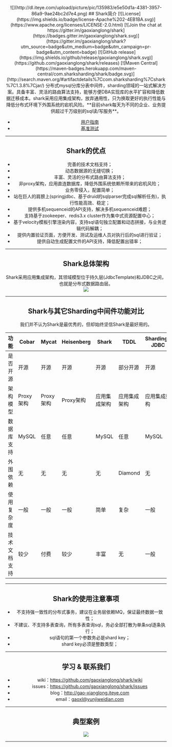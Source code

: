 <center>![](http://dl.iteye.com/upload/picture/pic/135983/e5e50d1a-4381-3957-86a9-9ae24bc2d7e4.png)
## Shark简介 [![License](https://img.shields.io/badge/license-Apache%202-4EB1BA.svg)](https://www.apache.org/licenses/LICENSE-2.0.html) [![Join the chat at https://gitter.im/gaoxianglong/shark](https://badges.gitter.im/gaoxianglong/shark.svg)](https://gitter.im/gaoxianglong/shark?utm_source=badge&utm_medium=badge&utm_campaign=pr-badge&utm_content=badge) [![GitHub release](https://img.shields.io/github/release/gaoxianglong/shark.svg)](https://github.com/gaoxianglong/shark/releases) [![Maven Central](https://maven-badges.herokuapp.com/maven-central/com.sharksharding/shark/badge.svg)](http://search.maven.org/#artifactdetails%7Ccom.sharksharding%7Cshark%7C1.3.8%7Cjar/)
分布式mysql分库分表中间件，sharding领域的一站式解决方案。具备丰富、灵活的路由算法支持，能够方便DBA实现库的水平扩容和降低数据迁移成本。shark采用应用集成架构，放弃通用性，只为换取更好的执行性能与降低分布式环境下外围系统的宕机风险。**目前shark每天为不同的企业、业务提供超过千万级别的sql读/写服务**。<br>

- [用户指南](http://gaoxianglong.github.io/shark/)<br>
- [基准测试](https://github.com/gaoxianglong/shark/wiki/shark-benchmark-result)<br>

----------

## Shark的优点
- 完善的技术文档支持；<br>
- 动态数据源的无缝切换；<br>
- 丰富、灵活的分布式路由算法支持；<br>
- 非proxy架构，应用直连数据库，降低外围系统依赖所带来的宕机风险；<br>
- 业务零侵入，配置简单；<br>
- 站在巨人的肩膀上(springjdbc、基于druid的sqlparser完成sql解析任务)，执行性能高效、稳定；<br>
- 提供多机sequenceid的API支持，解决多机sequenceid难题；<br>
- 支持基于zookeeper、redis3.x cluster作为集中式资源配置中心；<br>
- 基于velocity模板引擎渲染内容，支持sql语句独立配置和动态拼接，与业务逻辑代码解耦；<br>
- 提供内置验证页面，方便开发、测试及运维人员对执行后的sql进行验证；<br>
- 提供自动生成配置文件的API支持，降低配置出错率；<br>

----------

## Shark总体架构
Shark采用应用集成架构，其领域模型位于持久层(JdbcTemplate)和JDBC之间，也就是分布式数据路由层。<br>
![](http://dl.iteye.com/upload/picture/pic/135419/0cd4a534-3a06-36d7-9aef-9ce469d3e8c7.jpg)

----------

## Shark与其它Sharding中间件功能对比
我们并不认为Shark是最优秀的，但却始终坚信Shark是最好用的。

| 功能          | Cobar         | Mycat         | Heisenberg     | Shark          | TDDL          | Sharding-JDBC |
| ------------- | ------------- | ------------- | -------------- | -------------- | ------------- | ------------- |
| 是否开源      | 开源          | 开源          | 开源           | 开源           | 部分开源      | 开源          |
| 架构模型      | Proxy架构     | Proxy架构     | Proxy架构      | 应用集成架构   | 应用集成架构  | 应用集成架构  |
| 数据库支持    | MySQL         | 任意          | 任意           | MySQL          | 任意          | MySQL         |
| 外围依赖      | 无            | 无            | 无             | 无             | Diamond       | 无            |
| 使用复杂度    | 一般          | 一般          | 一般           | 简单           | 复杂          | 一般          |
| 技术文档支持  | 较少          | 付费          | 较少           | 丰富           | 无            | 一般          |

----------

## Shark的使用注意事项
- 不支持强一致性的分布式事务，建议在业务层依赖MQ，保证最终数据一致性；
- 不建议、不支持多表查询，所有多表查询sql，务必全部打散为单条sql逐条执行；
- sql语句的第一个参数务必是shard key；
- shard key必须是整数类型；

----------

## 学习 & 联系我们
- wiki：https://github.com/gaoxianglong/shark/wiki
- issues：https://github.com/gaoxianglong/shark/issues
- blog：http://gao-xianglong.iteye.com
- email：gaoxl@yunjiweidian.com

----------

## 典型案例
![](http://dl.iteye.com/upload/picture/pic/135357/01760d0f-d0ff-3606-ac9c-1d99f94f0e30.jpg)

----------

